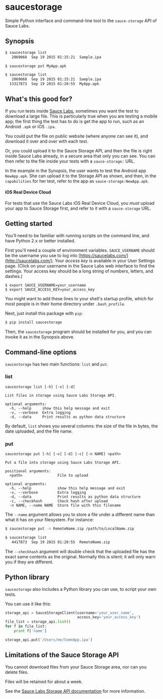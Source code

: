 # saucestorage

Simple Python interface and command-line tool to the `sauce-storage` API of Sauce Labs.

## Synopsis

``` bash
$ saucestorage list 
   2069068  Sep 19 2015 01:15:21  Sample.ipa 

$ saucestorage put MyApp.apk

$ saucestorage list
   2069068  Sep 19 2015 01:15:21  Sample.ipa 
  13317873  Sep 19 2015 01:20:55  MyApp.apk
```

## What's this good for?

If you run tests inside [Sauce Labs](http://saucelabs.com), sometimes you want the test 
to download a large file. This is particularly true when you are testing a mobile
app; the first thing the test has to do is get the app to run, such as an Android 
`.apk` or iOS `.ipa`.

You could put the file on public website (where anyone can see it), and download it 
over and over with each test.

Or, you could upload it to the Sauce Storage API, and then the file is right inside 
Sauce Labs already, in a secure area that only you can see. You can then
refer to the file inside your tests with a `sauce-storage:` URL. 

In the example in the Synopsis, the user wants to test the Android app `NewApp.apk`. She
can upload it to the Storage API as shown, and then, in the `capabilities` for her test,
refer to the app as `sauce-storage:NewApp.apk`.

#### iOS Real Device Cloud

For tests that use the Sauce Labs iOS Real Device Cloud, you *must* upload your app
to Sauce Storage first, and refer to it with a `sauce-storage` URL.

## Getting started

You'll need to be familiar with running scripts on the command line, and have
Python 2.x or better installed.

First you'll need a couple of environment variables. `SAUCE_USERNAME` should be the 
username you use to log into [https://saucelabs.com/](http://saucelabs.com/). Your 
*access key* is available in your User Settings page. (Click on your username in the 
Sauce Labs web interface to find the settings. Your access key should be a long string
of numbers, letters, and dashes.)

```
$ export SAUCE_USERNAME=your_username
$ export SAUCE_ACCESS_KEY=your_access_key
```

You might want to add these lines to your shell's startup profile, which for most people
is in their home directory under `.bash_profile`.

Next, just install this package with `pip`:

``` bash
$ pip install saucestorage
```

Then, the `saucestorage` program should be installed for you, and you can invoke it 
as in the Synopsis above.

## Command-line options

`saucestorage` has two main functions: `list` and `put`. 

### list

```
saucestorage list [-h] [-v] [-d]

List files in storage using Sauce Labs Storage API.

optional arguments:
  -h, --help     show this help message and exit
  -v, --verbose  Extra logging
  -d, --data     Print results as python data structure
```

By default, `list` shows you several columns: the size of the file in bytes, the 
date uploaded, and the file name.


### put
```
saucestorage put [-h] [-v] [-d] [-c] [-n NAME] <path>

Put a file into storage using Sauce Labs Storage API.

positional arguments:
  <path>                File to upload

optional arguments:
  -h, --help            show this help message and exit
  -v, --verbose         Extra logging
  -d, --data            Print results as python data structure
  -c, --checkhash       Check hash after upload
  -n NAME, --name NAME  Store file with this filename
```

The `--name` argument allows you to store a file under a different
name than what it has on your filesystem. For instance:

``` bash
$ saucestorage put -n RemoteName.zip /path/to/LocalName.zip

$ saucestorage list
   4417873  Sep 19 2015 01:20:55  RemoteName.zip
```

The `--checkhash` argument will double check that the uploaded file
has the exact same contents as the original. Normally this is silent;
it will only warn you if they are different.

## Python library

`saucestorage` also includes a Python library you can use, to script your own tests.

You can use it like this:

``` python
storage_api = SauceStorageClient(username='your_user_name',
                                 access_key='your_access_key')
file_list = storage_api.list()
for f in file_list:
    print f['name']

storage_api.put('/Users/me/SomeApp.ipa')
```

## Limitations of the Sauce Storage API

You cannot download files from your Sauce Storage area, nor can you delete files. 

Files will be retained for about a week. 

See the [Sauce Labs Storage API documentation](https://docs.saucelabs.com/reference/rest-api/#temporary-storage) 
for more information.

